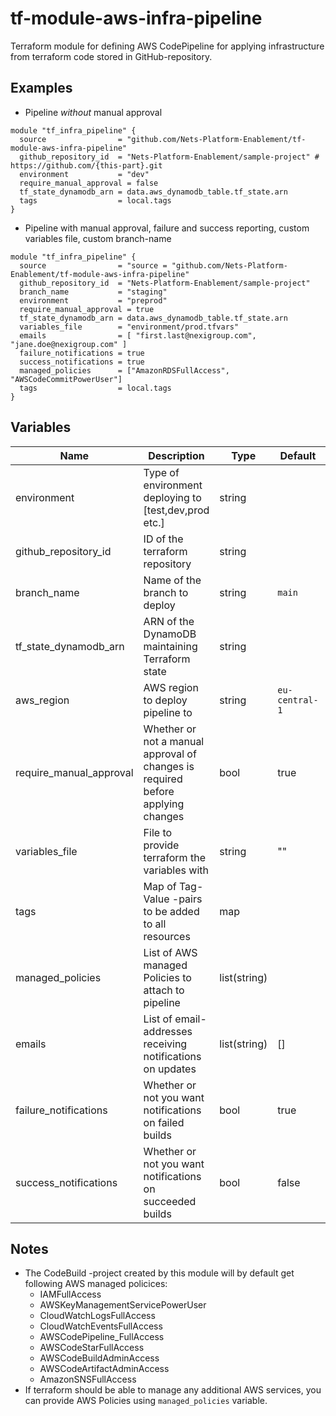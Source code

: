 # tf-module-aws-infra-pipeline
Terraform module for defining AWS CodePipeline for applying infrastructure from terraform code stored in GitHub-repository.

## Examples

- Pipeline _without_ manual approval
```
module "tf_infra_pipeline" {
  source                = "github.com/Nets-Platform-Enablement/tf-module-aws-infra-pipeline"
  github_repository_id  = "Nets-Platform-Enablement/sample-project" # https://github.com/{this-part}.git
  environment           = "dev"
  require_manual_approval = false
  tf_state_dynamodb_arn = data.aws_dynamodb_table.tf_state.arn
  tags                  = local.tags
}
```

- Pipeline with manual approval, failure and success reporting, custom variables file, custom branch-name
```
module "tf_infra_pipeline" {
  source                = "source = "github.com/Nets-Platform-Enablement/tf-module-aws-infra-pipeline"
  github_repository_id  = "Nets-Platform-Enablement/sample-project"
  branch_name           = "staging"
  environment           = "preprod"
  require_manual_approval = true
  tf_state_dynamodb_arn = data.aws_dynamodb_table.tf_state.arn
  variables_file        = "environment/prod.tfvars"
  emails                = [ "first.last@nexigroup.com", "jane.doe@nexigroup.com" ]
  failure_notifications = true
  success_notifications = true
  managed_policies      = ["AmazonRDSFullAccess", "AWSCodeCommitPowerUser"]
  tags                  = local.tags
}
```
## Variables
| Name | Description | Type | Default | Notes |
|------|-------------|------|---------|-------|
| environment | Type of environment deploying to [test,dev,prod etc.] | string |  | Used in S3-bucket name so there might be collision |
| github_repository_id | ID of the terraform repository | string |  | `https://github.com/{this-part}.git` |
| branch_name | Name of the branch to deploy | string | `main` |  |
| tf_state_dynamodb_arn | ARN of the DynamoDB maintaining Terraform state | string |  |  |
| aws_region | AWS region to deploy pipeline to | string | `eu-central-1` |  |
| require_manual_approval | Whether or not a manual approval of changes is required before applying changes | bool | true |  |
| variables_file | File to provide terraform the variables with | string | "" | If not given, will automatically try to use `environments/{environment}.tfvars` |
| tags | Map of Tag-Value -pairs to be added to all resources | map |  | `{ Tag: "Value", Cool: true }` |
| managed_policies | List of AWS managed Policies to attach to pipeline | list(string) |  | example ['AmazonRDSFullAccess'] |
| emails | List of email-addresses receiving notifications on updates | list(string) | [] | All recipient will receive confirmation email from AWS |
| failure_notifications | Whether or not you want notifications on failed builds | bool | true |  |
| success_notifications | Whether or not you want notifications on succeeded builds | bool | false |  |

## Notes

- The CodeBuild -project created by this module will by default get following AWS managed policices:
  - IAMFullAccess
  - AWSKeyManagementServicePowerUser
  - CloudWatchLogsFullAccess
  - CloudWatchEventsFullAccess
  - AWSCodePipeline_FullAccess
  - AWSCodeStarFullAccess
  - AWSCodeBuildAdminAccess
  - AWSCodeArtifactAdminAccess
  - AmazonSNSFullAccess
- If terraform should be able to manage any additional AWS services, you can provide AWS Policies using `managed_policies` variable.
